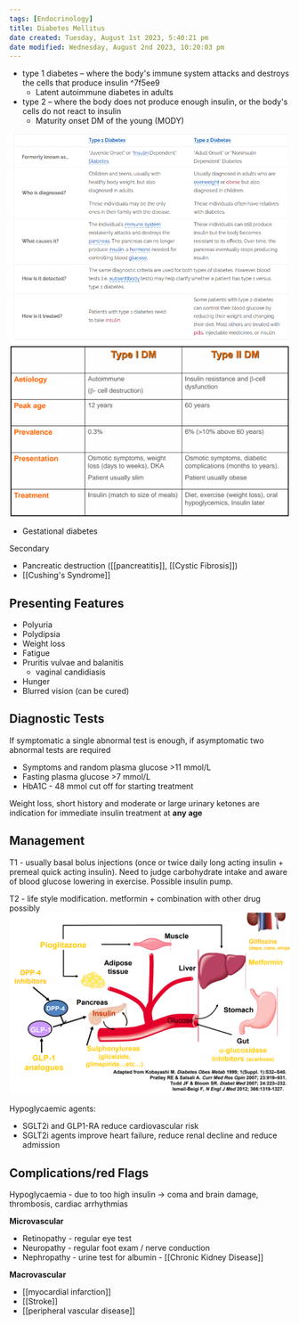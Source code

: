 ```yaml
---
tags: [Endocrinology]
title: Diabetes Mellitus
date created: Tuesday, August 1st 2023, 5:40:21 pm
date modified: Wednesday, August 2nd 2023, 10:20:03 pm
---
```


- type 1 diabetes – where the body's immune system attacks and destroys the cells that produce insulin ^7f5ee9
  - Latent autoimmune diabetes in adults
- type 2 – where the body does not produce enough insulin, or the body's cells do not react to insulin
  - Maturity onset DM of the young (MODY)

![](z_attachments/6rvEbtY.png)
![](z_attachments/cDC0vhB.png)

- Gestational diabetes

Secondary

- Pancreatic destruction ([[pancreatitis]], [[Cystic Fibrosis]])
- [[Cushing's Syndrome]]

## Presenting Features

- Polyuria
- Polydipsia
- Weight loss
- Fatigue
- Pruritis vulvae and balanitis
  - vaginal candidiasis
- Hunger
- Blurred vision (can be cured)

## Diagnostic Tests

If symptomatic a single abnormal test is enough, if asymptomatic two abnormal tests are required

- Symptoms and random plasma glucose >11 mmol/L
- Fasting plasma glucose >7 mmol/L
- HbA1C - 48 mmol cut off for starting treatment

Weight loss, short history and moderate or large urinary ketones are indication for immediate insulin treatment at **any age**

## Management

T1 - usually basal bolus injections (once or twice daily long acting insulin + premeal quick acting insulin). Need to judge carbohydrate intake and aware of blood glucose lowering in exercise. Possible insulin pump.

T2 - life style modification. metformin + combination with other drug possibly
![](z_attachments/UgXjHX4.png)

Hypoglycaemic agents:

- SGLT2i and GLP1-RA reduce cardiovascular risk
- SGLT2i agents improve heart failure, reduce renal decline and reduce admission

## Complications/red Flags

Hypoglycaemia - due to too high insulin -> coma and brain damage, thrombosis, cardiac arrhythmias

**Microvascular**

- Retinopathy - regular eye test
- Neuropathy - regular foot exam / nerve conduction
- Nephropathy - urine test for albumin - [[Chronic Kidney Disease]]

**Macrovascular**

- [[myocardial infarction]]
- [[Stroke]]
- [[peripheral vascular disease]]
